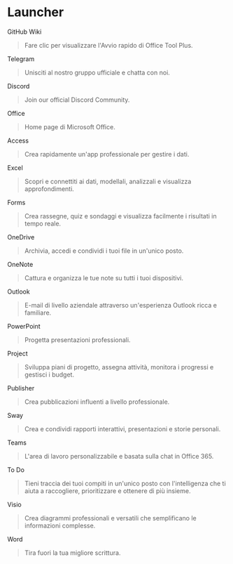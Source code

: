 # Launcher

GitHub Wiki
> Fare clic per visualizzare l'Avvio rapido di Office Tool Plus.

Telegram
> Unisciti al nostro gruppo ufficiale e chatta con noi.

Discord
> Join our official Discord Community.

Office
> Home page di Microsoft Office.

Access
> Crea rapidamente un'app professionale per gestire i dati.

Excel
> Scopri e connettiti ai dati, modellali, analizzali e visualizza approfondimenti.

Forms
> Crea rassegne, quiz e sondaggi e visualizza facilmente i risultati in tempo reale.

OneDrive
> Archivia, accedi e condividi i tuoi file in un'unico posto.

OneNote
> Cattura e organizza le tue note su tutti i tuoi dispositivi.

Outlook
> E-mail di livello aziendale attraverso un'esperienza Outlook ricca e familiare.

PowerPoint
> Progetta presentazioni professionali.

Project
> Sviluppa piani di progetto, assegna attività, monitora i progressi e gestisci i budget.

Publisher
> Crea pubblicazioni influenti a livello professionale.

Sway
> Crea e condividi rapporti interattivi, presentazioni e storie personali.

Teams
> L'area di lavoro personalizzabile e basata sulla chat in Office 365.

To Do
> Tieni traccia dei tuoi compiti in un'unico posto con l'intelligenza che ti aiuta a raccogliere, prioritizzare e ottenere di più insieme.

Visio
> Crea diagrammi professionali e versatili che semplificano le informazioni complesse.

Word
> Tira fuori la tua migliore scrittura.
